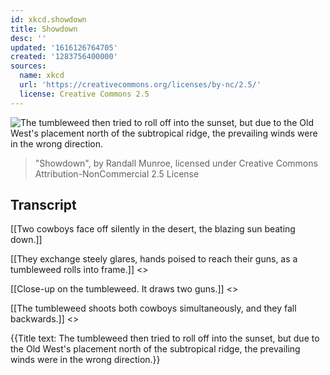 ```yaml
---
id: xkcd.showdown
title: Showdown
desc: ''
updated: '1616126764705'
created: '1283756400000'
sources:
  name: xkcd
  url: 'https://creativecommons.org/licenses/by-nc/2.5/'
  license: Creative Commons 2.5
---
```

![The tumbleweed then tried to roll off into the sunset, but due to the Old West's placement north of the subtropical ridge, the prevailing winds were in the wrong direction.](https://imgs.xkcd.com/comics/showdown.png)
> "Showdown", by Randall Munroe, licensed under Creative Commons Attribution-NonCommercial 2.5 License

## Transcript
[[Two cowboys face off silently in the desert, the blazing sun beating down.]]

[[They exchange steely glares, hands poised to reach their guns, as a tumbleweed rolls into frame.]]
<<TUMBLE>>

[[Close-up on the tumbleweed. It draws two guns.]]
<<CLICK CLICK>>

[[The tumbleweed shoots both cowboys simultaneously, and they fall backwards.]]
<<BLAM BLAM>>

{{Title text: The tumbleweed then tried to roll off into the sunset, but due to the Old West's placement north of the subtropical ridge, the prevailing winds were in the wrong direction.}}
